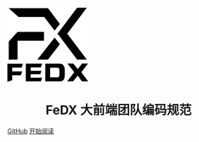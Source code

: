 ![logo](images/logo.png)

<h1 align="center">FeDX 大前端团队编码规范</h1>

[GitHub](https://github.com/FlyFeDX/coding-style.git)
[开始阅读](#coding-style)
